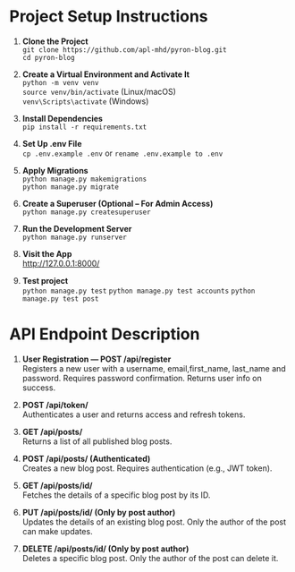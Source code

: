 # Project Setup Instructions

 1. <b> Clone the Project  </b> <br/>
`git clone https://github.com/apl-mhd/pyron-blog.git` <br>
`cd pyron-blog`

 2. <b> Create a Virtual Environment and Activate It </b> <br>
`python -m venv venv` <br>
`source venv/bin/activate` (Linux/macOS) <br>
`venv\Scripts\activate` (Windows) <br>

 3. <b> Install Dependencies </b> <br>
`pip install -r requirements.txt` <br>

 4. <b> Set Up .env File  </b> <br>
`cp .env.example .env` or `rename .env.example to .env` <br>

 5. <b> Apply Migrations </b> <br>
`python manage.py makemigrations` <br>
`python manage.py migrate` <br>

 6. <b> Create a Superuser (Optional – For Admin Access) </b> <br>
`python manage.py createsuperuser` <br>

 7. <b> Run the Development Server </b> <br>
`python manage.py runserver` <br>

8. <b> Visit the App </b> <br>
http://127.0.0.1:8000/ <br>

9. <b> Test project </b> <br>
 `python manage.py test` `python manage.py test accounts` `python manage.py test post`

# API Endpoint Description 
1. <b> User Registration — POST /api/register </b> <br>
Registers a new user with a username, email,first_name, last_name and password. Requires password confirmation. Returns user info on success.

2. <b> POST /api/token/ </b> <br/>
Authenticates a user and returns access and refresh tokens.

3. <b> GET /api/posts/ </b> <br/>
Returns a list of all published blog posts.

4. <b> POST /api/posts/ (Authenticated) </b> <br/>
Creates a new blog post. Requires authentication (e.g., JWT token).

5. <b> GET /api/posts/id/ </b> <br/>
Fetches the details of a specific blog post by its ID.

6. <b> PUT /api/posts/id/ (Only by post author) </b> <br/>
Updates the details of an existing blog post. Only the author of the post can make updates.

7. <b> DELETE /api/posts/id/ (Only by post author) </b> <br/>
Deletes a specific blog post. Only the author of the post can delete it.
